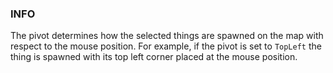 ### INFO
The pivot determines how the selected things are spawned on the map with respect to the mouse position. For example, if the pivot is set to `TopLeft` the thing is spawned with its top left corner placed at the mouse position.
